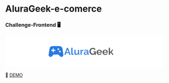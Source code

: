 # AluraGeek-e-comerce
  ### Challenge-Frontend 🖥️
![Alura Geek](https://github.com/acosta604/Icons/blob/4e0cbe7e0f6bad59a4edac1f7317a5a0811b9e15/alura_geek.png)


🔗 [DEMO](https://aluraecommerce.netlify.app/index.html)

